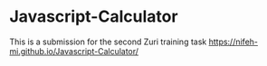 # Javascript-Calculator
 This is a submission for the second Zuri training task
https://nifeh-mi.github.io/Javascript-Calculator/
